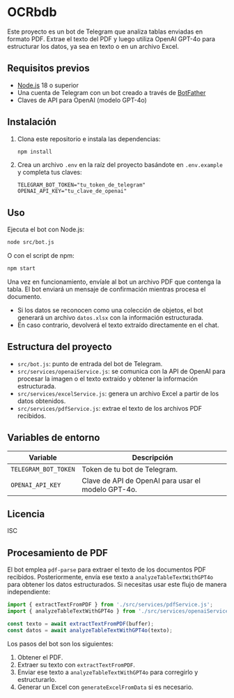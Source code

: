 # OCRbdb

Este proyecto es un bot de Telegram que analiza tablas enviadas en formato PDF. Extrae el texto del PDF y luego utiliza OpenAI GPT-4o para estructurar los datos, ya sea en texto o en un archivo Excel.

## Requisitos previos

- [Node.js](https://nodejs.org/) 18 o superior
- Una cuenta de Telegram con un bot creado a través de [BotFather](https://t.me/BotFather)
- Claves de API para OpenAI (modelo GPT-4o)

## Instalación

1. Clona este repositorio e instala las dependencias:

   ```bash
   npm install
   ```

2. Crea un archivo `.env` en la raíz del proyecto basándote en `.env.example` y completa tus claves:

   ```env
   TELEGRAM_BOT_TOKEN="tu_token_de_telegram"
   OPENAI_API_KEY="tu_clave_de_openai"
   ```

## Uso

Ejecuta el bot con Node.js:

```bash
node src/bot.js
```

O con el script de npm:

```bash
npm start
```

Una vez en funcionamiento, envíale al bot un archivo PDF que contenga la tabla. El bot enviará un mensaje de confirmación mientras procesa el documento.

- Si los datos se reconocen como una colección de objetos, el bot generará un archivo `datos.xlsx` con la información estructurada.
- En caso contrario, devolverá el texto extraído directamente en el chat.

## Estructura del proyecto

- `src/bot.js`: punto de entrada del bot de Telegram.
- `src/services/openaiService.js`: se comunica con la API de OpenAI para procesar la imagen o el texto extraído y obtener la información estructurada.
- `src/services/excelService.js`: genera un archivo Excel a partir de los datos obtenidos.
- `src/services/pdfService.js`: extrae el texto de los archivos PDF recibidos.

## Variables de entorno

| Variable            | Descripción                                     |
|---------------------|-------------------------------------------------|
| `TELEGRAM_BOT_TOKEN`| Token de tu bot de Telegram.                     |
| `OPENAI_API_KEY`    | Clave de API de OpenAI para usar el modelo GPT-4o.|

## Licencia

ISC

## Procesamiento de PDF

El bot emplea `pdf-parse` para extraer el texto de los documentos PDF recibidos. Posteriormente, envía ese texto a `analyzeTableTextWithGPT4o` para obtener los datos estructurados. Si necesitas usar este flujo de manera independiente:

```javascript
import { extractTextFromPDF } from './src/services/pdfService.js';
import { analyzeTableTextWithGPT4o } from './src/services/openaiService.js';

const texto = await extractTextFromPDF(buffer);
const datos = await analyzeTableTextWithGPT4o(texto);
```

Los pasos del bot son los siguientes:

1. Obtener el PDF.
2. Extraer su texto con `extractTextFromPDF`.
3. Enviar ese texto a `analyzeTableTextWithGPT4o` para corregirlo y estructurarlo.
4. Generar un Excel con `generateExcelFromData` si es necesario.

